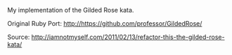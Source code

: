 My implementation of the Gilded Rose kata.

Original Ruby Port: <http://https://github.com/professor/GildedRose/>

Source: <http://iamnotmyself.com/2011/02/13/refactor-this-the-gilded-rose-kata/>
